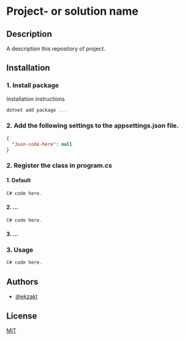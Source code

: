 # Project- or solution name


## Description
A  description this repository of project.


## Installation


### 1. Install package
Installation instructions
``` C#
dotnet add package ...
```


### 2. Add the following settings to the appsettings.json file.
```json
{
  "Json-code-here": null
}
```


### 2. Register the class in program.cs


#### 1. Default
``` C#
C# code here.
```


#### 2. ...
``` C#
C# code here.
```

#### 3. ...


### 3. Usage
``` C#
C# code here.
```


## Authors
- [@ekzakt](https://www.github.com/ekzakt)



## License
[MIT](https://choosealicense.com/licenses/mit/)

